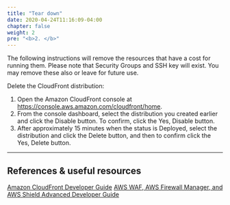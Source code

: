 ```yaml
---
title: "Tear down"
date: 2020-04-24T11:16:09-04:00
chapter: false
weight: 2
pre: "<b>2. </b>"
---
```


The following instructions will remove the resources that have a cost for running them. Please note that
Security Groups and SSH key will exist. You may remove these also or leave for future use.

Delete the CloudFront distribution:

1. Open the Amazon CloudFront console at https://console.aws.amazon.com/cloudfront/home.
2. From the console dashboard, select the distribution you created earlier and click the Disable button.
To confirm, click the Yes, Disable button.
3. After approximately 15 minutes when the status is Deployed, select the distribution and click the Delete
button, and then to confirm click the Yes, Delete button.

***

## References & useful resources

[Amazon CloudFront Developer Guide](https://docs.aws.amazon.com/AmazonCloudFront/latest/DeveloperGuide/Introduction.html)
[AWS WAF, AWS Firewall Manager, and AWS Shield Advanced Developer Guide](https://docs.aws.amazon.com/waf/latest/developerguide/waf-chapter.html)
